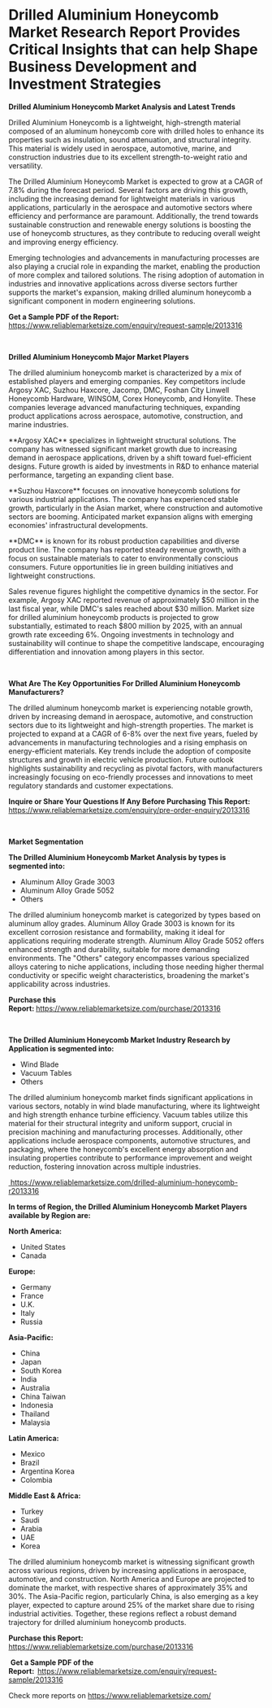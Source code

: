 <p><h1>Drilled Aluminium Honeycomb Market Research Report Provides Critical Insights that can help Shape Business Development and Investment Strategies</h1></p><p><strong>Drilled Aluminium Honeycomb Market Analysis and Latest Trends</strong></p>
<p><p>Drilled Aluminium Honeycomb is a lightweight, high-strength material composed of an aluminum honeycomb core with drilled holes to enhance its properties such as insulation, sound attenuation, and structural integrity. This material is widely used in aerospace, automotive, marine, and construction industries due to its excellent strength-to-weight ratio and versatility.</p><p>The Drilled Aluminium Honeycomb Market is expected to grow at a CAGR of 7.8% during the forecast period. Several factors are driving this growth, including the increasing demand for lightweight materials in various applications, particularly in the aerospace and automotive sectors where efficiency and performance are paramount. Additionally, the trend towards sustainable construction and renewable energy solutions is boosting the use of honeycomb structures, as they contribute to reducing overall weight and improving energy efficiency.</p><p>Emerging technologies and advancements in manufacturing processes are also playing a crucial role in expanding the market, enabling the production of more complex and tailored solutions. The rising adoption of automation in industries and innovative applications across diverse sectors further supports the market's expansion, making drilled aluminum honeycomb a significant component in modern engineering solutions.</p></p>
<p><strong>Get a Sample PDF of the Report:&nbsp;</strong> <a href="https://www.reliablemarketsize.com/enquiry/request-sample/2013316?utm_campaign=2005&utm_medium=2&utm_source=Github&utm_content=ia&utm_term=05022025&utm_id=drilled-aluminium-honeycomb">https://www.reliablemarketsize.com/enquiry/request-sample/2013316</a></p>
<p>&nbsp;</p>
<p><strong>Drilled Aluminium Honeycomb Major Market Players</strong></p>
<p><p>The drilled aluminium honeycomb market is characterized by a mix of established players and emerging companies. Key competitors include Argosy XAC, Suzhou Haxcore, Jacomp, DMC, Foshan City Linwell Honeycomb Hardware, WINSOM, Corex Honeycomb, and Honylite. These companies leverage advanced manufacturing techniques, expanding product applications across aerospace, automotive, construction, and marine industries.</p><p>**Argosy XAC** specializes in lightweight structural solutions. The company has witnessed significant market growth due to increasing demand in aerospace applications, driven by a shift toward fuel-efficient designs. Future growth is aided by investments in R&D to enhance material performance, targeting an expanding client base.</p><p>**Suzhou Haxcore** focuses on innovative honeycomb solutions for various industrial applications. The company has experienced stable growth, particularly in the Asian market, where construction and automotive sectors are booming. Anticipated market expansion aligns with emerging economies' infrastructural developments.</p><p>**DMC** is known for its robust production capabilities and diverse product line. The company has reported steady revenue growth, with a focus on sustainable materials to cater to environmentally conscious consumers. Future opportunities lie in green building initiatives and lightweight constructions.</p><p>Sales revenue figures highlight the competitive dynamics in the sector. For example, Argosy XAC reported revenue of approximately $50 million in the last fiscal year, while DMC's sales reached about $30 million. Market size for drilled aluminium honeycomb products is projected to grow substantially, estimated to reach $800 million by 2025, with an annual growth rate exceeding 6%. Ongoing investments in technology and sustainability will continue to shape the competitive landscape, encouraging differentiation and innovation among players in this sector.</p></p>
<p>&nbsp;</p>
<p><strong>What Are The Key Opportunities For Drilled Aluminium Honeycomb Manufacturers?</strong></p>
<p><p>The drilled aluminum honeycomb market is experiencing notable growth, driven by increasing demand in aerospace, automotive, and construction sectors due to its lightweight and high-strength properties. The market is projected to expand at a CAGR of 6-8% over the next five years, fueled by advancements in manufacturing technologies and a rising emphasis on energy-efficient materials. Key trends include the adoption of composite structures and growth in electric vehicle production. Future outlook highlights sustainability and recycling as pivotal factors, with manufacturers increasingly focusing on eco-friendly processes and innovations to meet regulatory standards and customer expectations.</p></p>
<p><strong>Inquire or Share Your Questions If Any Before Purchasing This Report:</strong> <a href="https://www.reliablemarketsize.com/enquiry/pre-order-enquiry/2013316?utm_campaign=2005&utm_medium=2&utm_source=Github&utm_content=ia&utm_term=05022025&utm_id=drilled-aluminium-honeycomb">https://www.reliablemarketsize.com/enquiry/pre-order-enquiry/2013316</a></p>
<p>&nbsp;</p>
<p><strong>Market Segmentation</strong></p>
<p><strong>The Drilled Aluminium Honeycomb Market Analysis by types is segmented into:</strong></p>
<p><ul><li>Aluminum Alloy Grade 3003</li><li>Aluminum Alloy Grade 5052</li><li>Others</li></ul></p>
<p><p>The drilled aluminium honeycomb market is categorized by types based on aluminum alloy grades. Aluminum Alloy Grade 3003 is known for its excellent corrosion resistance and formability, making it ideal for applications requiring moderate strength. Aluminum Alloy Grade 5052 offers enhanced strength and durability, suitable for more demanding environments. The "Others" category encompasses various specialized alloys catering to niche applications, including those needing higher thermal conductivity or specific weight characteristics, broadening the market's applicability across industries.</p></p>
<p><strong>Purchase this Report:&nbsp;</strong><a href="https://www.reliablemarketsize.com/purchase/2013316?utm_campaign=2005&utm_medium=2&utm_source=Github&utm_content=ia&utm_term=05022025&utm_id=drilled-aluminium-honeycomb">https://www.reliablemarketsize.com/purchase/2013316</a></p>
<p>&nbsp;</p>
<p><strong>The Drilled Aluminium Honeycomb Market Industry Research by Application is segmented into:</strong></p>
<p><ul><li>Wind Blade</li><li>Vacuum Tables</li><li>Others</li></ul></p>
<p><p>The drilled aluminium honeycomb market finds significant applications in various sectors, notably in wind blade manufacturing, where its lightweight and high strength enhance turbine efficiency. Vacuum tables utilize this material for their structural integrity and uniform support, crucial in precision machining and manufacturing processes. Additionally, other applications include aerospace components, automotive structures, and packaging, where the honeycomb's excellent energy absorption and insulating properties contribute to performance improvement and weight reduction, fostering innovation across multiple industries.</p></p>
<p><a href="https://www.reliablemarketsize.com/drilled-aluminium-honeycomb-r2013316?utm_campaign=2005&utm_medium=2&utm_source=Github&utm_content=ia&utm_term=05022025&utm_id=drilled-aluminium-honeycomb">&nbsp;https://www.reliablemarketsize.com/drilled-aluminium-honeycomb-r2013316</a></p>
<p><strong>In terms of Region, the Drilled Aluminium Honeycomb Market Players available by Region are:</strong></p>
<p>
    <p> <strong> North America: </strong>
        <ul>
            <li>United States</li>
            <li>Canada</li>
        </ul>
        </p> 
    <p> <strong> Europe: </strong>
        <ul>
            <li>Germany</li>
            <li>France</li>
            <li>U.K.</li>
            <li>Italy</li>
            <li>Russia</li>
        </ul>
        </p> 
    <p> <strong> Asia-Pacific: </strong>
        <ul>
            <li>China</li>
            <li>Japan</li>
            <li>South Korea</li>
            <li>India</li>
            <li>Australia</li>
            <li>China Taiwan</li>
            <li>Indonesia</li>
            <li>Thailand</li>
            <li>Malaysia</li>
        </ul>
        </p> 
    <p> <strong> Latin America: </strong>
        <ul>
            <li>Mexico</li>
            <li>Brazil</li>
            <li>Argentina Korea</li>
            <li>Colombia</li>
        </ul>
        </p> 
    <p> <strong> Middle East & Africa: </strong>
        <ul>
            <li>Turkey</li>
            <li>Saudi</li>
            <li>Arabia</li>
            <li>UAE</li>
            <li>Korea</li>
        </ul>
    </p>
    </p>
<p><p>The drilled aluminium honeycomb market is witnessing significant growth across various regions, driven by increasing applications in aerospace, automotive, and construction. North America and Europe are projected to dominate the market, with respective shares of approximately 35% and 30%. The Asia-Pacific region, particularly China, is also emerging as a key player, expected to capture around 25% of the market share due to rising industrial activities. Together, these regions reflect a robust demand trajectory for drilled aluminium honeycomb products.</p></p>
<p><strong>Purchase this Report: </strong><a href="https://www.reliablemarketsize.com/purchase/2013316?utm_campaign=2005&utm_medium=2&utm_source=Github&utm_content=ia&utm_term=05022025&utm_id=drilled-aluminium-honeycomb">https://www.reliablemarketsize.com/purchase/2013316</a></p>
<p>&nbsp;<strong>Get a Sample PDF of the Report:&nbsp;&nbsp;</strong><a href="https://www.reliablemarketsize.com/enquiry/request-sample/2013316?utm_campaign=2005&utm_medium=2&utm_source=Github&utm_content=ia&utm_term=05022025&utm_id=drilled-aluminium-honeycomb">https://www.reliablemarketsize.com/enquiry/request-sample/2013316</a></p>
<p><strong></strong></p>
<p>Check more reports on <a href="https://www.reliablemarketsize.com/?utm_campaign=2005&utm_medium=2&utm_source=Github&utm_content=ia&utm_term=05022025&utm_id=drilled-aluminium-honeycomb">https://www.reliablemarketsize.com/</a></p>